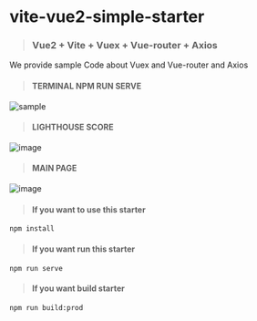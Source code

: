 # vite-vue2-simple-starter

> ### Vue2 + Vite + Vuex + Vue-router + Axios

We provide sample Code about Vuex and Vue-router and Axios

> #### TERMINAL NPM RUN SERVE
![sample](https://user-images.githubusercontent.com/46044125/150083047-23b5535d-dbd1-4a47-9bd4-502bbe641d87.png)

> #### LIGHTHOUSE SCORE
![image](https://user-images.githubusercontent.com/46044125/150083333-bf268290-466e-4cf8-927f-e5fff30bf84f.png)

> #### MAIN PAGE
![image](https://user-images.githubusercontent.com/46044125/150083139-b639a436-6afe-4cc9-aa74-55efeab15205.png)


> #### If you want to use this starter
```
npm install
```

> #### If you want run this starter
```
npm run serve
```

> #### If you want build starter
```
npm run build:prod
```

